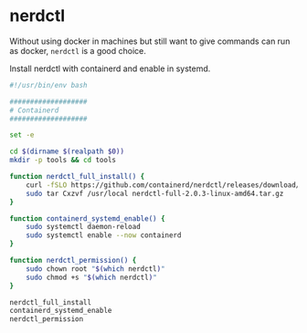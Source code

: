 # nerdctl

Without using docker in machines but still want to give commands can run as docker, `nerdctl` is a good choice.

Install nerdctl with containerd and enable in systemd.

```sh
#!/usr/bin/env bash

###################
# Containerd
###################

set -e

cd $(dirname $(realpath $0))
mkdir -p tools && cd tools

function nerdctl_full_install() {
    curl -fSLO https://github.com/containerd/nerdctl/releases/download/v2.0.3/nerdctl-full-2.0.3-linux-amd64.tar.gz
    sudo tar Cxzvf /usr/local nerdctl-full-2.0.3-linux-amd64.tar.gz
}

function containerd_systemd_enable() {
    sudo systemctl daemon-reload
    sudo systemctl enable --now containerd
}

function nerdctl_permission() {
    sudo chown root "$(which nerdctl)"
    sudo chmod +s "$(which nerdctl)"
}

nerdctl_full_install
containerd_systemd_enable
nerdctl_permission
```
